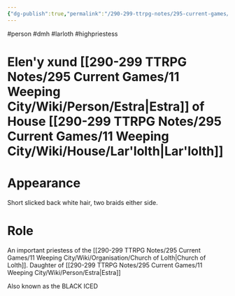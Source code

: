 ```yaml
---
{"dg-publish":true,"permalink":"/290-299-ttrpg-notes/295-current-games/11-weeping-city/wiki/person/elen-y/"}
---
```



#person #dmh #larloth #highpriestess 

# Elen'y xund [[290-299 TTRPG Notes/295 Current Games/11 Weeping City/Wiki/Person/Estra\|Estra]] of House [[290-299 TTRPG Notes/295 Current Games/11 Weeping City/Wiki/House/Lar'lolth\|Lar'lolth]]

# Appearance

Short slicked back white hair, two braids either side.

# Role

An important priestess of the [[290-299 TTRPG Notes/295 Current Games/11 Weeping City/Wiki/Organisation/Church of Lolth\|Church of Lolth]].
Daughter of [[290-299 TTRPG Notes/295 Current Games/11 Weeping City/Wiki/Person/Estra\|Estra]]

Also known as the BLACK ICED